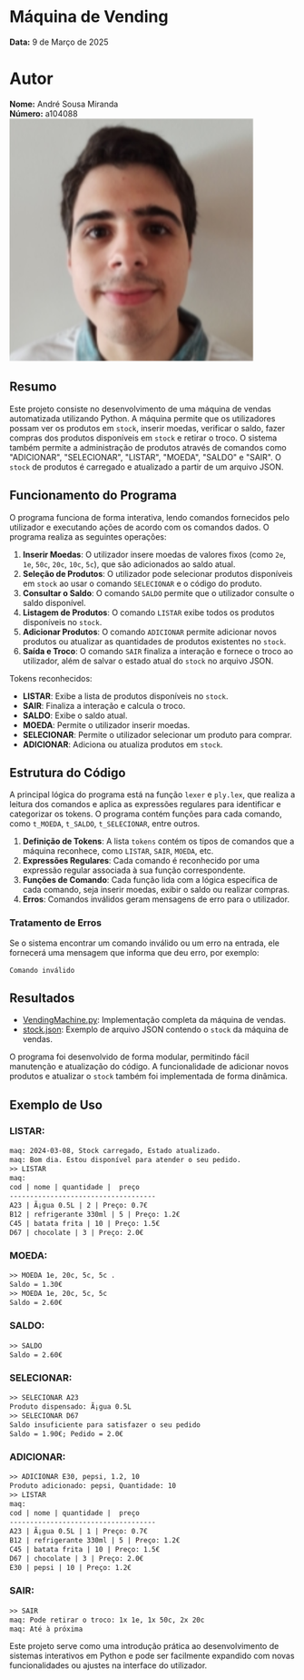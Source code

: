 # Máquina de Vending

**Data:** 9 de Março de 2025

# Autor
**Nome:** André Sousa Miranda  
**Número:** a104088  
![Foto](image/AndreMiranda.png)

## Resumo

Este projeto consiste no desenvolvimento de uma máquina de vendas automatizada utilizando Python. A máquina permite que os utilizadores possam ver os produtos em `stock`, inserir moedas, verificar o saldo, fazer compras dos produtos disponíveis em `stock` e retirar o troco. O sistema também permite a administração de produtos através de comandos como "ADICIONAR", "SELECIONAR", "LISTAR", "MOEDA", "SALDO" e "SAIR". O `stock` de produtos é carregado e atualizado a partir de um arquivo JSON.

## Funcionamento do Programa

O programa funciona de forma interativa, lendo comandos fornecidos pelo utilizador e executando ações de acordo com os comandos dados. O programa realiza as seguintes operações:

1. **Inserir Moedas**: O utilizador insere moedas de valores fixos (como `2e`, `1e`, `50c`, `20c`, `10c`, `5c`), que são adicionados ao saldo atual.
2. **Seleção de Produtos**: O utilizador pode selecionar produtos disponíveis em `stock` ao usar o comando `SELECIONAR` e o código do produto.
3. **Consultar o Saldo**: O comando `SALDO` permite que o utilizador consulte o saldo disponível.
4. **Listagem de Produtos**: O comando `LISTAR` exibe todos os produtos disponíveis no `stock`.
5. **Adicionar Produtos**: O comando `ADICIONAR` permite adicionar novos produtos ou atualizar as quantidades de produtos existentes no `stock`.
6. **Saída e Troco**: O comando `SAIR` finaliza a interação e fornece o troco ao utilizador, além de salvar o estado atual do `stock` no arquivo JSON.

Tokens reconhecidos:
- **LISTAR**: Exibe a lista de produtos disponíveis no `stock`.
- **SAIR**: Finaliza a interação e calcula o troco.
- **SALDO**: Exibe o saldo atual.
- **MOEDA**: Permite o utilizador inserir moedas.
- **SELECIONAR**: Permite o utilizador selecionar um produto para comprar.
- **ADICIONAR**: Adiciona ou atualiza produtos em `stock`.

## Estrutura do Código

A principal lógica do programa está na função `lexer` e `ply.lex`, que realiza a leitura dos comandos e aplica as expressões regulares para identificar e categorizar os tokens. O programa contém funções para cada comando, como `t_MOEDA`, `t_SALDO`, `t_SELECIONAR`, entre outros.

1. **Definição de Tokens**: A lista `tokens` contém os tipos de comandos que a máquina reconhece, como `LISTAR`, `SAIR`, `MOEDA`, etc.
2. **Expressões Regulares**: Cada comando é reconhecido por uma expressão regular associada à sua função correspondente.
3. **Funções de Comando**: Cada função lida com a lógica específica de cada comando, seja inserir moedas, exibir o saldo ou realizar compras.
4. **Erros**: Comandos inválidos geram mensagens de erro para o utilizador.

### Tratamento de Erros

Se o sistema encontrar um comando inválido ou um erro na entrada, ele fornecerá uma mensagem que informa que deu erro, por exemplo:

```
Comando inválido
```

## Resultados

- [VendingMachine.py](VendingMachine.py): Implementação completa da máquina de vendas.
- [stock.json](stock.json): Exemplo de arquivo JSON contendo o `stock` da máquina de vendas.

O programa foi desenvolvido de forma modular, permitindo fácil manutenção e atualização do código. A funcionalidade de adicionar novos produtos e atualizar o `stock` também foi implementada de forma dinâmica.

## Exemplo de Uso

### LISTAR:
```
maq: 2024-03-08, Stock carregado, Estado atualizado.
maq: Bom dia. Estou disponível para atender o seu pedido.
>> LISTAR
maq:
cod | nome | quantidade |  preço
------------------------------------
A23 | Ã¡gua 0.5L | 2 | Preço: 0.7€
B12 | refrigerante 330ml | 5 | Preço: 1.2€
C45 | batata frita | 10 | Preço: 1.5€
D67 | chocolate | 3 | Preço: 2.0€
```

### MOEDA:
```
>> MOEDA 1e, 20c, 5c, 5c .
Saldo = 1.30€
>> MOEDA 1e, 20c, 5c, 5c  
Saldo = 2.60€
```

### SALDO:
```
>> SALDO
Saldo = 2.60€
```

### SELECIONAR:
```
>> SELECIONAR A23
Produto dispensado: Ã¡gua 0.5L
>> SELECIONAR D67
Saldo insuficiente para satisfazer o seu pedido
Saldo = 1.90€; Pedido = 2.0€
```

### ADICIONAR:
```
>> ADICIONAR E30, pepsi, 1.2, 10
Produto adicionado: pepsi, Quantidade: 10
>> LISTAR
maq:
cod | nome | quantidade |  preço
------------------------------------
A23 | Ã¡gua 0.5L | 1 | Preço: 0.7€
B12 | refrigerante 330ml | 5 | Preço: 1.2€
C45 | batata frita | 10 | Preço: 1.5€
D67 | chocolate | 3 | Preço: 2.0€
E30 | pepsi | 10 | Preço: 1.2€
```

### SAIR:
```
>> SAIR
maq: Pode retirar o troco: 1x 1e, 1x 50c, 2x 20c
maq: Até à próxima
```

Este projeto serve como uma introdução prática ao desenvolvimento de sistemas interativos em Python e pode ser facilmente expandido com novas funcionalidades ou ajustes na interface do utilizador.